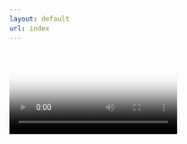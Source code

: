 ```yaml
---
layout: default
url: index
---
```


<div>
    <section id="one">
        <video poster="assets/images/pass.jpg" autoplay loop>
            <source src="assets/video/pass_smallest.mp4" type='video/mp4; codecs="avc1.42E01E, mp4a.40.2"'>
            <source src="assets/video/pass_smallest.webm" type='video/webm; codecs="vp8, vorbis"' />
            <img src="assets/images/pass.jpg" title="Your browser does not support the <video> tag">
        </video>
    </section>

</div>
